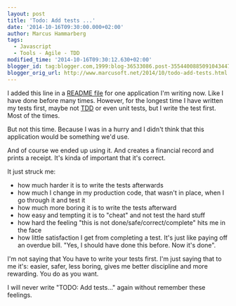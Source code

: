 ```yaml
---
layout: post
title: 'Todo: Add tests ...'
date: '2014-10-16T09:30:00.000+02:00'
author: Marcus Hammarberg
tags:
  - Javascript
  - Tools - Agile - TDD
modified_time: '2014-10-16T09:30:12.630+02:00'
blogger_id: tag:blogger.com,1999:blog-36533086.post-3554400885091043447
blogger_orig_url: http://www.marcusoft.net/2014/10/todo-add-tests.html
---
```



<div dir="ltr" style="text-align: left;" trbidi="on">

I added this line in a
<a href="https://github.com/marcusoftnet/Kwitansi/blob/master/README"
target="_blank">README file</a> for one application I'm writing now.
Like I have done before many times. However, for the longest time I have
written my tests first, maybe not
<a href="http://en.wikipedia.org/wiki/Test-driven_development"
target="_blank">TDD</a> or even unit tests, but I write the test first.
Most of the times.

But not this time. Because I was in a hurry and I didn't think that this
application would be something we'd use.

And of course we ended up using it. And creates a financial record and
prints a receipt. It's kinda of important that it's correct.

It just struck me:


-   how much harder it is to write the tests afterwards
-   how much I change in my production code, that wasn't in place, when
    I go through it and test it
-   how much more boring it is to write the tests afterward
-   how easy and tempting it is to "cheat" and not test the hard stuff
-   how hard the feeling "this is not done/safe/correct/complete" hits
    me in the face
-   how little satisfaction I get from completing a test. It's just like
    paying off an overdue bill. "Yes, I should have done this before.
    Now it's done". 

<div>

I'm not saying that You have to write your tests first. I'm just saying
that to me it's: easier, safer, less boring, gives me better discipline
and more rewarding. You do as you want. 

</div>

<div>



</div>

<div>

I will never write "TODO: Add tests..." again without remember these
feelings. 

</div>

</div>
